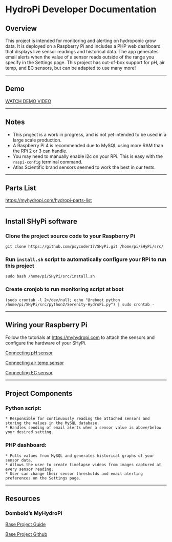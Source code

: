 # HydroPi Developer Documentation
## Overview
This project is intended for monitoring and alerting on hydroponic grow data. It is deployed on a Raspberry Pi and includes a PHP web dashboard that displays live sensor readings and historical data. The app generates email alerts when the value of a sensor reads outside of the range you specify in the Settings page. This project has out-of-box support for pH, air temp, and EC sensors, but can be adapted to use many more!
- - - -
## Demo
[WATCH DEMO VIDEO](https://youtu.be/ri-gNEmVmG0)
- - - -
## Notes
* This project is a work in progress, and is not yet intended to be used in a large scale production.
* A Raspberry Pi 4 is recommended due to MySQL using more RAM than the RPi 2 or 3 can handle.
* You may need to manually enable i2c on your RPi. This is easy with the `raspi-config`  terminal command.
* Atlas Scientific brand sensors seemed to work the best in our tests.
- - - -
## Parts List
https://myhydropi.com/hydropi-parts-list
- - - -
## Install SHyPi software
### Clone the project source code to your Raspberry Pi
```
git clone https://github.com/psycoder17/SHyPi.git /home/pi/SHyPi/src/
```

### Run `install.sh` script to automatically configure your RPi to run this project
```
sudo bash /home/pi/SHyPi/src/install.sh
```

### Create cronjob to run monitoring script at boot
```
(sudo crontab -l 2>/dev/null; echo "@reboot python /home/pi/SHyPi/src/python2/Serenity-HydroPi.py") | sudo crontab -
```
- - - -
## Wiring your Raspberry Pi
Follow the tutorials at https://myhydropi.com to attach the sensors and configure the hardware of your SHyPi.

[Connecting pH sensor](https://myhydropi.com/connecting-a-ph-sensor-to-a-raspberry-pi)

[Connecting air temp sensor](https://myhydropi.com/ds18b20-temperature-sensor-on-a-raspberry-pi)

[Connecting EC sensor](https://myhydropi.com/connecting-an-electrical-conductivity-sensor-to-a-raspberry-pi)
- - - -
## Project Components
### Python script:
	* Responsible for continuously reading the attached sensors and storing the values in the MySQL database. 
	* Handles sending of email alerts when a sensor value is above/below your desired setting.
### PHP dashboard:
	* Pulls values from MySQL and generates historical graphs of your sensor data. 
	* Allows the user to create timelapse videos from images captured at every sensor reading. 
	* User can change their sensor thresholds and email alerting preferences on the Settings page.
- - - -
## Resources
### Dombold’s MyHydroPi
[Base Project Guide](https://myhydropi.com)

[Base Project Github](https://github.com/dombold/MyHydroPi)